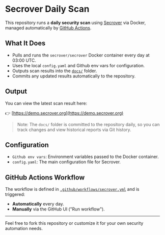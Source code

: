 # Secrover Daily Scan

This repository runs a **daily security scan** using [Secrover](https://github.com/secrover/secrover) via Docker, managed automatically by [GitHub Actions](https://docs.github.com/en/actions).

## What It Does

- Pulls and runs the `secrover/secrover` Docker container every day at 03:00 UTC.
- Uses the local `config.yaml` and Github env vars for configuration.
- Outputs scan results into the [`docs/`](docs/) folder.
- Commits any updated results automatically to the repository.

## Output

You can view the latest scan result here:

👉 [https://demo.secrover.org](https://demo.secrover.org)

> Note: The `docs/` folder is committed to the repository daily, so you can track changes and view historical reports via Git history.

## Configuration

- `Github env vars`: Environment variables passed to the Docker container.
- `config.yaml`: The main configuration file for Secrover.

## GitHub Actions Workflow

The workflow is defined in [`.github/workflows/secrover.yml`](.github/workflows/secrover.yml) and is triggered:
- **Automatically** every day.
- **Manually** via the GitHub UI ("Run workflow").

---

Feel free to fork this repository or customize it for your own security automation needs.
